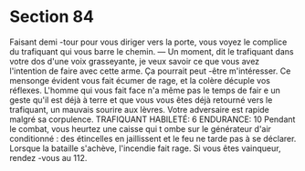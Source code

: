 # Section 84

Faisant demi -tour pour vous diriger vers la porte, vous voyez le
complice du trafiquant qui vous barre le chemin.
— Un moment, dit le trafiquant dans votre dos d'une voix
grasseyante, je veux savoir ce que vous avez l'intention de faire
avec cette arme. Ça pourrait peut -être m'intéresser.
Ce mensonge évident vous fait écumer de rage, et la colère
décuple vos réflexes. L'homme qui vous fait face n'a même pas le
temps de fair e un geste qu'il est déjà à terre et que vous vous êtes
déjà retourné vers le trafiquant, un mauvais sourire aux lèvres.
Votre adversaire est rapide malgré sa corpulence.
TRAFIQUANT  HABILETÉ:  6 ENDURANCE:  10
Pendant le combat, vous heurtez une caisse qui t ombe sur le
générateur d'air conditionné : des étincelles en jaillissent et le feu
ne tarde pas à se déclarer. Lorsque la bataille s'achève, l'incendie
fait rage. Si vous êtes vainqueur, rendez -vous au 112.
